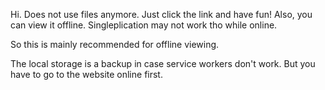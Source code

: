 Hi. Does not use files anymore. Just click the link and have fun!
Also, you can view it offline. Singleplication may not work tho while online.

So this is mainly recommended for offline viewing.

The local storage is a backup in case service workers don't work. But you have to go to the website online first. 
